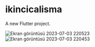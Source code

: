 # ikincicalisma

A new Flutter project.

![Ekran görüntüsü 2023-07-03 220523](https://github.com/burcukcm/second-flutter-sample/assets/96121254/35f3741a-6d09-479e-b5da-071d1af3d417)
![Ekran görüntüsü 2023-07-03 220453](https://github.com/burcukcm/second-flutter-sample/assets/96121254/e552d266-267d-4c0b-9cde-4e6079e7fa9c)

